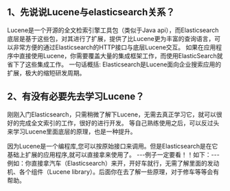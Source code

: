 ## 1、先说说Lucene与elasticsearch关系？
Lucene是一个开源的全文检索引擎工具包（类似于Java api），而Elasticsearch底层是基于这些包，对其进行了扩展，提供了比Lucene更为丰富的查询语言，可以非常方便的通过Elasticsearch的HTTP接口与底层Lucene交互。
如果在应用程序中直接使用Lucene，你需要覆盖大量的集成框架工作，而使用ElasticSearch就省下了这些集成工作。
一句话概括: Elasticsearch是Lucene面向企业搜索应用的扩展，极大的缩短研发周期。
## 2、有没有必要先去学习Lucene？
刚刚入门Elasticsearch，只需稍微了解下Lucene，无需去真正学习它，就可以很好的完成全文索引的工作，很好的进行开发。
等自己熟练使用之后，可以反过头来学习Lucene里面底层的原理，也是一种提升。

因为Lucene是一个编程库,您可以按原始接口来调用。但是Elasticsearch是在它基础上扩展的应用程序,就可以直接拿来使用了。
---例子一定要看！！如下：---
例如：你直接拿汽车（Elasticsearch）来开，开好车就行，无需了解里面的发动机、各个组件（Lucene library）。后面你在去了解一些原理，对于修车等等会有帮助。